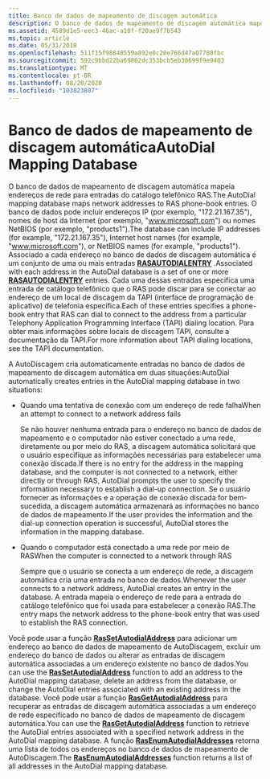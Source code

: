 ```yaml
---
title: Banco de dados de mapeamento de discagem automática
description: O banco de dados de mapeamento de discagem automática mapeia endereços de rede para entradas do catálogo telefônico RAS.
ms.assetid: 4589d1e5-eec3-46ac-a10f-f20ae9f7b543
ms.topic: article
ms.date: 05/31/2018
ms.openlocfilehash: 511f15f98848559a892e8c20e766d47a07780fbc
ms.sourcegitcommit: 592c9bbd22ba69802dc353bcb5eb30699f9e9403
ms.translationtype: MT
ms.contentlocale: pt-BR
ms.lasthandoff: 08/20/2020
ms.locfileid: "103823807"
---
```

# <a name="autodial-mapping-database"></a><span data-ttu-id="531eb-103">Banco de dados de mapeamento de discagem automática</span><span class="sxs-lookup"><span data-stu-id="531eb-103">AutoDial Mapping Database</span></span>

<span data-ttu-id="531eb-104">O banco de dados de mapeamento de discagem automática mapeia endereços de rede para entradas do catálogo telefônico RAS.</span><span class="sxs-lookup"><span data-stu-id="531eb-104">The AutoDial mapping database maps network addresses to RAS phone-book entries.</span></span> <span data-ttu-id="531eb-105">O banco de dados pode incluir endereços IP (por exemplo, "172.21.167.35"), nomes de host da Internet (por exemplo, "www.microsoft.com") ou nomes NetBIOS (por exemplo, "products1").</span><span class="sxs-lookup"><span data-stu-id="531eb-105">The database can include IP addresses (for example, "172.21.167.35"), Internet host names (for example, "www.microsoft.com"), or NetBIOS names (for example, "products1").</span></span> <span data-ttu-id="531eb-106">Associado a cada endereço no banco de dados de discagem automática é um conjunto de uma ou mais entradas [**RASAUTODIALENTRY**](/previous-versions/windows/desktop/legacy/aa376721(v=vs.85)) .</span><span class="sxs-lookup"><span data-stu-id="531eb-106">Associated with each address in the AutoDial database is a set of one or more [**RASAUTODIALENTRY**](/previous-versions/windows/desktop/legacy/aa376721(v=vs.85)) entries.</span></span> <span data-ttu-id="531eb-107">Cada uma dessas entradas especifica uma entrada de catálogo telefônico que o RAS pode discar para se conectar ao endereço de um local de discagem da TAPI (interface de programação de aplicativo) de telefonia específica.</span><span class="sxs-lookup"><span data-stu-id="531eb-107">Each of these entries specifies a phone-book entry that RAS can dial to connect to the address from a particular Telephony Application Programming Interface (TAPI) dialing location.</span></span> <span data-ttu-id="531eb-108">Para obter mais informações sobre locais de discagem TAPI, consulte a documentação da TAPI.</span><span class="sxs-lookup"><span data-stu-id="531eb-108">For more information about TAPI dialing locations, see the TAPI documentation.</span></span>

<span data-ttu-id="531eb-109">A AutoDiscagem cria automaticamente entradas no banco de dados de mapeamento de discagem automática em duas situações:</span><span class="sxs-lookup"><span data-stu-id="531eb-109">AutoDial automatically creates entries in the AutoDial mapping database in two situations:</span></span>

-   <span data-ttu-id="531eb-110">Quando uma tentativa de conexão com um endereço de rede falha</span><span class="sxs-lookup"><span data-stu-id="531eb-110">When an attempt to connect to a network address fails</span></span>

    <span data-ttu-id="531eb-111">Se não houver nenhuma entrada para o endereço no banco de dados de mapeamento e o computador não estiver conectado a uma rede, diretamente ou por meio do RAS, a discagem automática solicitará que o usuário especifique as informações necessárias para estabelecer uma conexão discada.</span><span class="sxs-lookup"><span data-stu-id="531eb-111">If there is no entry for the address in the mapping database, and the computer is not connected to a network, either directly or through RAS, AutoDial prompts the user to specify the information necessary to establish a dial-up connection.</span></span> <span data-ttu-id="531eb-112">Se o usuário fornecer as informações e a operação de conexão discada for bem-sucedida, a discagem automática armazenará as informações no banco de dados de mapeamento.</span><span class="sxs-lookup"><span data-stu-id="531eb-112">If the user provides the information and the dial-up connection operation is successful, AutoDial stores the information in the mapping database.</span></span>

-   <span data-ttu-id="531eb-113">Quando o computador está conectado a uma rede por meio de RAS</span><span class="sxs-lookup"><span data-stu-id="531eb-113">When the computer is connected to a network through RAS</span></span>

    <span data-ttu-id="531eb-114">Sempre que o usuário se conecta a um endereço de rede, a discagem automática cria uma entrada no banco de dados.</span><span class="sxs-lookup"><span data-stu-id="531eb-114">Whenever the user connects to a network address, AutoDial creates an entry in the database.</span></span> <span data-ttu-id="531eb-115">A entrada mapeia o endereço de rede para a entrada do catálogo telefônico que foi usada para estabelecer a conexão RAS.</span><span class="sxs-lookup"><span data-stu-id="531eb-115">The entry maps the network address to the phone-book entry that was used to establish the RAS connection.</span></span>

<span data-ttu-id="531eb-116">Você pode usar a função [**RasSetAutodialAddress**](/windows/desktop/api/Ras/nf-ras-rassetautodialaddressa) para adicionar um endereço ao banco de dados de mapeamento de AutoDiscagem, excluir um endereço do banco de dados ou alterar as entradas de discagem automática associadas a um endereço existente no banco de dados.</span><span class="sxs-lookup"><span data-stu-id="531eb-116">You can use the [**RasSetAutodialAddress**](/windows/desktop/api/Ras/nf-ras-rassetautodialaddressa) function to add an address to the AutoDial mapping database, delete an address from the database, or change the AutoDial entries associated with an existing address in the database.</span></span> <span data-ttu-id="531eb-117">Você pode usar a função [**RasGetAutodialAddress**](/windows/desktop/api/Ras/nf-ras-rasgetautodialaddressa) para recuperar as entradas de discagem automática associadas a um endereço de rede especificado no banco de dados de mapeamento de discagem automática.</span><span class="sxs-lookup"><span data-stu-id="531eb-117">You can use the [**RasGetAutodialAddress**](/windows/desktop/api/Ras/nf-ras-rasgetautodialaddressa) function to retrieve the AutoDial entries associated with a specified network address in the AutoDial mapping database.</span></span> <span data-ttu-id="531eb-118">A função [**RasEnumAutodialAddresses**](/windows/desktop/api/Ras/nf-ras-rasenumautodialaddressesa) retorna uma lista de todos os endereços no banco de dados de mapeamento de AutoDiscagem.</span><span class="sxs-lookup"><span data-stu-id="531eb-118">The [**RasEnumAutodialAddresses**](/windows/desktop/api/Ras/nf-ras-rasenumautodialaddressesa) function returns a list of all addresses in the AutoDial mapping database.</span></span>

 

 